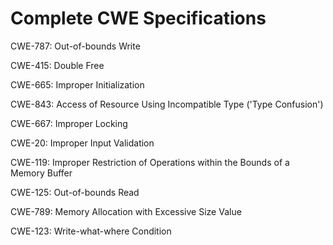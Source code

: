 

# Complete CWE Specifications

CWE-787: Out-of-bounds Write

CWE-415: Double Free

CWE-665: Improper Initialization

CWE-843: Access of Resource Using Incompatible Type ('Type Confusion')

CWE-667: Improper Locking

CWE-20: Improper Input Validation

CWE-119: Improper Restriction of Operations within the Bounds of a Memory Buffer

CWE-125: Out-of-bounds Read

CWE-789: Memory Allocation with Excessive Size Value

CWE-123: Write-what-where Condition
